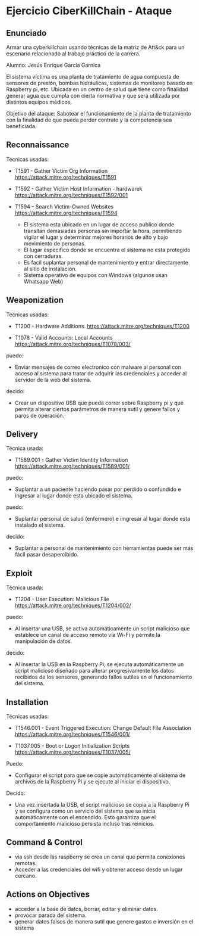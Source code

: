 # Ejercicio CiberKillChain - Ataque


## Enunciado

Armar una cyberkillchain usando técnicas de la matriz de Att&ck para un escenario relacionado al trabajo práctico de la carrera.

Alumno: Jesús Enrique García Garnica

El sistema víctima es una planta de tratamiento de agua compuesta de sensores de presión, bombas hidráulicas, sistemas de monitoreo basado en Raspberry pi, etc. Ubicada en un centro de salud que tiene como finalidad generar agua que cumpla con cierta normativa y que será utilizada por distintos equipos médicos.

Objetivo del ataque: Sabotear el funcionamiento de la planta de tratamiento con la finalidad de que pueda perder contrato y la competencia sea beneficiada.

## Reconnaissance
Técnicas usadas:
- T1591 - Gather Victim Org Information
https://attack.mitre.org/techniques/T1591

- T1592 - Gather Victim Host Information - hardwarek
https://attack.mitre.org/techniques/T1592/001

- T1594 - Search Victim-Owned Websites
https://attack.mitre.org/techniques/T1594

  - El sistema esta ubicado en un lugar de acceso publico donde transitan demasiadas personas sin importar la hora, permitiendo vigilar el lugar y determinar mejores horarios de alto y bajo movimiento de personas.
  - El lugar especifico donde se encuentra el sistema no esta protegido con cerraduras.
  - Es facil suplantar personal de mantenimiento y entrar directamente al sitio de instalación.
  - Sistema operativo de equipos con Windows (algunos usan Whatsapp Web)  

## Weaponization
Técnicas usadas:
- T1200 - Hardware Additions.
https://attack.mitre.org/techniques/T1200

- T1078 - Valid Accounts: Local Accounts
https://attack.mitre.org/techniques/T1078/003/

puedo:
- Enviar mensajes de correo electronico con malware al personal con acceso al sistema para tratar de adquirir las credenciales y acceder al servidor de la web del sistema.

decido:
- Crear un dispositivo USB que pueda correr sobre Raspberry pi y que permita alterar ciertos parámetros de manera sutil y genere fallos y paros de operación.

## Delivery
Técnica usada:
- T1589.001 - Gather Victim Identity Information
https://attack.mitre.org/techniques/T1589/001/

puedo:
- Suplantar a un paciente haciendo pasar por perdido o confundido e ingresar al lugar donde esta ubicado el sistema.

puedo:
- Suplantar personal de salud (enfermero) e imgresar al lugar donde esta instalado el sistema.

decido:
- Suplantar a personal de mantenimiento con herramientas puede ser más fácil pasar desapercibido.

## Exploit 
Técnica usada:
- T1204 - User Execution: Malicious File
https://attack.mitre.org/techniques/T1204/002/

puedo:
- Al insertar una USB, se activa automáticamente un script malicioso que establece un canal de acceso remoto vía Wi-Fi y permite la manipulación de datos.

decido:
- Al insertar la USB en la Raspberry Pi, se ejecuta automáticamente un script malicioso diseñado para alterar progresivamente los datos recibidos de los sensores, generando fallos sutiles en el funcionamiento del sistema. 

## Installation
Técnicas usadas:
- T1546.001 - Event Triggered Execution: Change Default File Association
https://attack.mitre.org/techniques/T1546/001/

- T1037.005 - Boot or Logon Initialization Scripts
https://attack.mitre.org/techniques/T1037/005/

Puedo:
- Configurar el script para que se copie automáticamente al sistema de archivos de la Raspberry Pi y se ejecute al iniciar el dispositivo.

Decido:
- Una vez insertada la USB, el script malicioso se copia a la Raspberry Pi y se configura como un servicio del sistema que se inicia automáticamente con el encendido. Esto garantiza que el comportamiento malicioso persista incluso tras reinicios.

## Command & Control
 - via ssh desde las raspberry se crea un canal que permita conexiones remotas.
 - Acceder a las credenciales del wifi y obtener acceso desde un lugar cercano. 
  
## Actions on Objectives
  - acceder a la base de datos, borrar, editar y eliminar datos.
  - provocar parada del sistema.
  - generar datos falsos de manera sutil que genere gastos e inversión en el sistema
